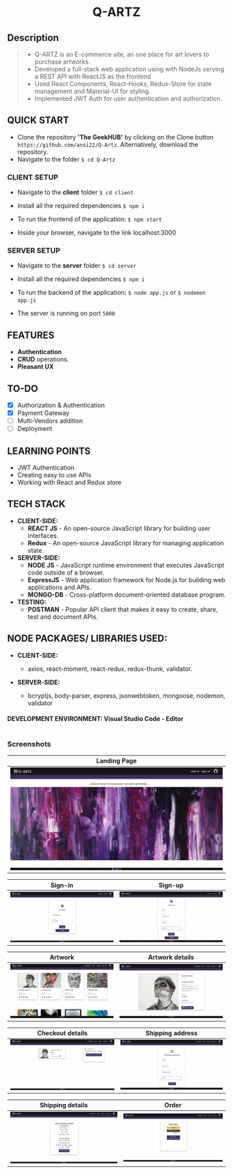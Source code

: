 <h1 align = "center">
Q-ARTZ
</h1>

## Description

>- Q-ARTZ is an E-commerce site, an one place for art lovers to purchase artworks. 
>- Developed a full-stack web application using with NodeJs serving a REST API with ReactJS as the frontend
>- Used React Components, React-Hooks, Redux-Store for state management and Material-UI for styling.
>- Implemented JWT Auth for user authentication and authorization.

## QUICK START

- Clone the repository **'The GeekHUB'** by clicking on the Clone button `https://github.com/ansi22/Q-Artz`. Alternatively, download the repository.
- Navigate to the folder `$ cd Q-Artz`

### CLIENT SETUP

- Navigate to the **client** folder `$ cd client`
- Install all the required dependencies `$ npm i`


- To run the frontend of the application: `$ npm start`
- Inside your browser, navigate to the link localhost:3000

### SERVER SETUP

- Navigate to the **server** folder `$ cd server`
- Install all the required dependencies `$ npm i`

- To run the backend of the application: `$ node app.js` or `$ nodemon app.js`
- The server is running on port `5000`

## FEATURES

- **Authentication**
- **CRUD** operations.
- **Pleasant UX**

## TO-DO

- [x] Authorization & Authentication
- [x] Payment Gateway
- [ ] Multi-Vendors addition
- [ ] Deployment

## LEARNING POINTS

- JWT Authentication
- Creating easy to use APIs
- Working with React and Redux store

## TECH STACK

- **CLIENT-SIDE:**
  - **REACT JS** - An open-source JavaScript library for building user interfaces.
  - **Redux** - An open-source JavaScript library for managing application state.
- **SERVER-SIDE:**
  - **NODE JS** - JavaScript runtime environment that executes JavaScript code outside of a browser.
  - **ExpressJS** - Web application framework for Node.js for building web applications and APIs.
  - **MONGO-DB** - Cross-platform document-oriented database program.
- **TESTING:**
  - **POSTMAN** - Popular API client that makes it easy to create, share, test and document APIs.

## NODE PACKAGES/ LIBRARIES USED:

- **CLIENT-SIDE:**
  - axios, react-moment, react-redux, redux-thunk, validator.

- **SERVER-SIDE:**
  - bcryptjs, body-parser, express, jsonwebtoken, mongoose, nodemon, validator

#### DEVELOPMENT ENVIRONMENT: Visual Studio Code - Editor

<h1></h1>

### Screenshots

Landing Page             | 
:-------------------------:|
![left](/assets/front.png) |

Sign-in       |  Sign-up
:-------------------------:|:-------------------------:
![left](/assets/signin.png) | ![right](/assets/signup.png)

Artwork       |  Artwork details
:-------------------------:|:-------------------------:
![left](/assets/artwork.png) | ![right](/assets/detail.png)

Checkout details        |   Shipping address
:-------------------------:|:-------------------------:
![left](/assets/check.png) | ![right](/assets/shipping_address.png)


Shipping details        |   Order
:-------------------------:|:-------------------------:
![left](/assets/shipping_details.png) | ![right](/assets/order.png)


<h1></h1>

<p align = "center">

</p>
